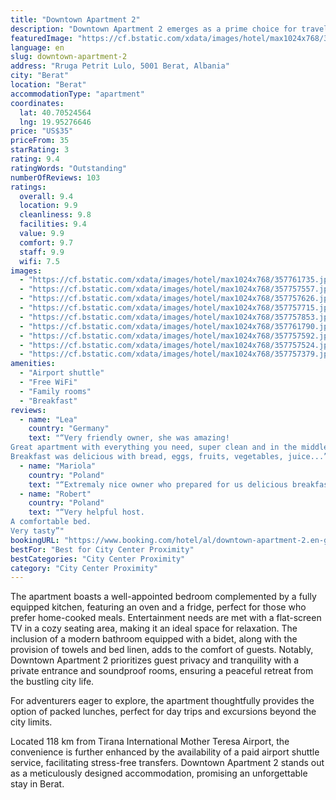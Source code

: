 ```yaml
---
title: "Downtown Apartment 2"
description: "Downtown Apartment 2 emerges as a prime choice for travelers seeking comfort and convenience in the heart of Berat."
featuredImage: "https://cf.bstatic.com/xdata/images/hotel/max1024x768/357761735.jpg?k=9c46b375642e01fb86fdce5c19d282be22d99b5e55dc6c522b780b20e853ff8e&o=&hp=1"
language: en
slug: downtown-apartment-2
address: "Rruga Petrit Lulo, 5001 Berat, Albania"
city: "Berat"
location: "Berat"
accommodationType: "apartment"
coordinates:
  lat: 40.70524564
  lng: 19.95276646
price: "US$35"
priceFrom: 35
starRating: 3
rating: 9.4
ratingWords: "Outstanding"
numberOfReviews: 103
ratings:
  overall: 9.4
  location: 9.9
  cleanliness: 9.8
  facilities: 9.4
  value: 9.9
  comfort: 9.7
  staff: 9.9
  wifi: 7.5
images:
  - "https://cf.bstatic.com/xdata/images/hotel/max1024x768/357761735.jpg?k=9c46b375642e01fb86fdce5c19d282be22d99b5e55dc6c522b780b20e853ff8e&o=&hp=1"
  - "https://cf.bstatic.com/xdata/images/hotel/max1024x768/357757557.jpg?k=8c9ddbdbefd8fabcfca3735bc065ec920dc41b0e56a5dd8b2c196cb6108e0039&o=&hp=1"
  - "https://cf.bstatic.com/xdata/images/hotel/max1024x768/357757626.jpg?k=92cf0228553cdf9b900b41896251f21a018040d50349cedb78b46a3e889704e0&o=&hp=1"
  - "https://cf.bstatic.com/xdata/images/hotel/max1024x768/357757715.jpg?k=3d33e43ea8a494f64519657e83b5d0329d6d7ff070e694eb04597304e58545d6&o=&hp=1"
  - "https://cf.bstatic.com/xdata/images/hotel/max1024x768/357757853.jpg?k=ab893d0376b0ed4bfb7499a3e7ad365a65a69200d497c443ad457e89291ad936&o=&hp=1"
  - "https://cf.bstatic.com/xdata/images/hotel/max1024x768/357761790.jpg?k=3df658e6498e925f61f8fb95c23289700c4cedd87689fc54d6e4b220b51cb365&o=&hp=1"
  - "https://cf.bstatic.com/xdata/images/hotel/max1024x768/357757592.jpg?k=e3be024b872d7cff0c2d5da627c14a007bb46a1ee5a986fd9a736fce912a5649&o=&hp=1"
  - "https://cf.bstatic.com/xdata/images/hotel/max1024x768/357757524.jpg?k=a6ccbbc30a94462e5a351cb6120c2940d62d4fc1b6562a4e8a94a9b0197bc9f6&o=&hp=1"
  - "https://cf.bstatic.com/xdata/images/hotel/max1024x768/357757379.jpg?k=7831970dc829011a96258b0b72ac6c2270f45d27a5822bdc69760ea611ce931e&o=&hp=1"
amenities:
  - "Airport shuttle"
  - "Free WiFi"
  - "Family rooms"
  - "Breakfast"
reviews:
  - name: "Lea"
    country: "Germany"
    text: "“Very friendly owner, she was amazing!
Great apartment with everything you need, super clean and in the middle of the centre. The instructions before arrival are absolutely clear.
Breakfast was delicious with bread, eggs, fruits, vegetables, juice...”"
  - name: "Mariola"
    country: "Poland"
    text: "“Extremaly nice owner who prepared for us delicious breakfast! Apartment was clean and very comfortable. Perfect location.”"
  - name: "Robert"
    country: "Poland"
    text: "“Very helpful host.
A comfortable bed.
Very tasty”"
bookingURL: "https://www.booking.com/hotel/al/downtown-apartment-2.en-gb.html?aid=8035640"
bestFor: "Best for City Center Proximity"
bestCategories: "City Center Proximity"
category: "City Center Proximity"
---
```


The apartment boasts a well-appointed bedroom complemented by a fully equipped kitchen, featuring an oven and a fridge, perfect for those who prefer home-cooked meals. Entertainment needs are met with a flat-screen TV in a cozy seating area, making it an ideal space for relaxation. The inclusion of a modern bathroom equipped with a bidet, along with the provision of towels and bed linen, adds to the comfort of guests. Notably, Downtown Apartment 2 prioritizes guest privacy and tranquility with a private entrance and soundproof rooms, ensuring a peaceful retreat from the bustling city life.

For adventurers eager to explore, the apartment thoughtfully provides the option of packed lunches, perfect for day trips and excursions beyond the city limits.

Located 118 km from Tirana International Mother Teresa Airport, the convenience is further enhanced by the availability of a paid airport shuttle service, facilitating stress-free transfers. Downtown Apartment 2 stands out as a meticulously designed accommodation, promising an unforgettable stay in Berat.